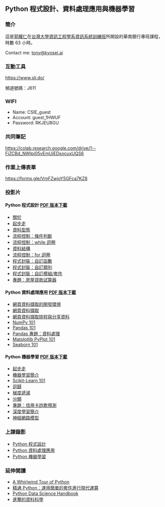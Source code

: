 ## Python 程式設計、資料處理應用與機器學習

### 簡介

這是[郭耀仁](https://www.facebook.com/yaojen.kuo.1)在[台灣大學資訊工程學系資訊系統訓練班](https://www.csie.ntu.edu.tw/train/)所開設的華南銀行專班課程，時數 63 小時。

Contact me: <tony@kyosei.ai>

### 互動工具

<https://www.sli.do/>

頻道號碼：J611

### WIFI

- Name: CSIE_guest
- Account: guest_1HWUF
- Password: RKJEU8GU

### 共同筆記

<https://colab.research.google.com/drive/1--FjZCBd_NWlpi05vEmUjEDsocuxUQS6>

### 作業上傳表單

<https://forms.gle/VmFZwjoY5GFca7KZ8>

### 投影片

#### Python 程式設計 [PDF 版本下載](https://pyprg.s3-ap-northeast-1.amazonaws.com/pyprg-pdfs.zip)

- [關於](https://yaojenkuo.io/py_prg/00-about.slides.html)
- [起步走](https://yaojenkuo.io/py_prg/01-getting-started.slides.html)
- [資料型態](https://yaojenkuo.io/py_prg/02-data-types.slides.html)
- [流程控制：條件判斷](https://yaojenkuo.io/py_prg/03-control-flow-conditionals.slides.html)
- [流程控制：while 迴圈](https://yaojenkuo.io/py_prg/04-control-flow-while.slides.html)
- [資料結構](https://yaojenkuo.io/py_prg/05-data-structures.slides.html)
- [流程控制：for 迴圈](https://yaojenkuo.io/py_prg/06-control-flow-for.slides.html)
- [程式封裝：自訂函數](https://yaojenkuo.io/py_prg/07-code-packaging-functions.slides.html)
- [程式封裝：自訂類別](https://yaojenkuo.io/py_prg/08-code-packaging-classes.slides.html)
- [程式封裝：自訂模組/套件](https://yaojenkuo.io/py_prg/09-code-packaging-modules-and-libraries.slides.html)
- [專題：房屋貸款試算器](https://yaojenkuo.io/py_prg/mortgage-loan-project.slides.html)

#### Python 資料處理應用 [PDF 版本下載](https://python4ds.s3-ap-northeast-1.amazonaws.com/python4ds-pdfs.zip)

- [網頁資料擷取的開發環境](https://yaojenkuo.io/python_4_ds/00-scraping-env.slides.html)
- [網頁資料擷取](https://yaojenkuo.io/python_4_ds/03-web-scraping-101.slides.html)
- [網頁資料擷取排程與分享資料](https://yaojenkuo.io/python_4_ds/03-web-scraping-102.slides.html)
- [NumPy 101](https://yaojenkuo.io/python_4_ds/04-numpy-101.slides.html)
- [Pandas 101](https://yaojenkuo.io/python_4_ds/05-pandas-101.slides.html)
- [Pandas 專題：資料處理](https://yaojenkuo.io/python_4_ds/06-pandas-data-wrangling.slides.html)
- [Matplotlib PyPlot 101](https://yaojenkuo.io/python_4_ds/07-pyplot-101.slides.html)
- [Seaborn 101](https://yaojenkuo.io/python_4_ds/08-seaborn-101.slides.html)

#### Python 機器學習 [PDF 版本下載](https://pyml.s3-ap-northeast-1.amazonaws.com/pyml-pdfs.zip)

- [起步走](https://yaojenkuo.io/pyml-101/01-getting-started.slides.html)
- [機器學習簡介](https://yaojenkuo.io/pyml-101/02-intro.slides.html)
- [Scikit-Learn 101](https://yaojenkuo.io/pyml-101/03-sklearn-101.slides.html)
- [迴歸](https://yaojenkuo.io/pyml-101/04-regression.slides.html)
- [梯度遞減](https://yaojenkuo.io/pyml-101/05-gradient-descent.slides.html)
- [分類](https://yaojenkuo.io/pyml-101/06-classification.slides.html)
- [專題：信用卡詐欺預測](https://yaojenkuo.io/pyml-101/credit-card-fraud-detection-project.slides.html)
- [深度學習簡介](https://yaojenkuo.io/pyml-101/07-dl-intro.slides.html)
- [神經網路模型](https://yaojenkuo.io/pyml-101/08-nn.slides.html)

### 上課錄影

- [Python 程式設計](https://www.youtube.com/playlist?list=PLEq7iw5uOtuVe7nvueJyWkLXVEe83eCnR)
- [Python 資料處理應用](https://www.youtube.com/playlist?list=PLEq7iw5uOtuVryCly8XPDRk7RdbUZ1fUA)
- [Python 機器學習]()

### 延伸閱讀

- [A Whirlwind Tour of Python](https://jakevdp.github.io/WhirlwindTourOfPython/)
- [精通 Python：運用簡單的套件進行現代運算](https://www.books.com.tw/products/0010690075)
- [Python Data Science Handbook](https://jakevdp.github.io/PythonDataScienceHandbook/index.html)
- [進擊的資料科學](https://www.books.com.tw/products/0010827812)